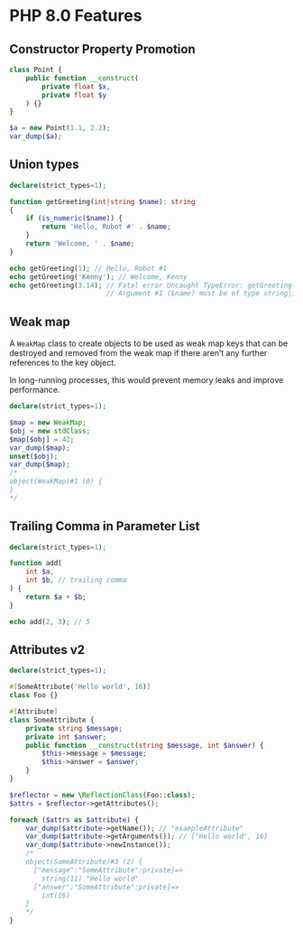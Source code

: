 # PHP 8.0 Features

## Constructor Property Promotion

```php
class Point {
    public function __construct(
        private float $x,
        private float $y
    ) {}
}

$a = new Point(1.1, 2.2);
var_dump($a);
```

## Union types

```php
declare(strict_types=1);

function getGreeting(int|string $name): string
{
    if (is_numeric($name)) {
        return 'Hello, Robot #' . $name;
    }
    return 'Welcome, ' . $name;
}

echo getGreeting(1); // Hello, Robot #1
echo getGreeting('Kenny'); // Welcome, Kenny
echo getGreeting(3.14); // Fatal error Uncaught TypeError: getGreeting(): 
                        // Argument #1 ($name) must be of type string|int, float given
```

## Weak map

A `WeakMap` class to create objects to be used as weak map keys that can be destroyed and removed from the weak map if there aren’t any further references to the key object.

In long-running processes, this would prevent memory leaks and improve performance.

```php
declare(strict_types=1);

$map = new WeakMap;
$obj = new stdClass;
$map[$obj] = 42;
var_dump($map);
unset($obj);
var_dump($map);
/*
object(WeakMap)#1 (0) {
}
*/
```

## Trailing Comma in Parameter List

```php
declare(strict_types=1);

function add(
    int $a,
    int $b, // trailing comma
) {
    return $a + $b;
}

echo add(2, 3); // 5
```

## Attributes v2

```php
declare(strict_types=1);

#[SomeAttribute('Hello world', 16)]
class Foo {}

#[Attribute]
class SomeAttribute {
    private string $message;
    private int $answer;
    public function __construct(string $message, int $answer) {
        $this->message = $message;
        $this->answer = $answer;
    }
}

$reflector = new \ReflectionClass(Foo::class);
$attrs = $reflector->getAttributes();

foreach ($attrs as $attribute) {
    var_dump($attribute->getName()); // "exampleAttribute"
    var_dump($attribute->getArguments()); // ["Hello world", 16]
    var_dump($attribute->newInstance());
    /*
    object(SomeAttribute)#3 (2) {
      ["message":"SomeAttribute":private]=>
        string(11) "Hello world"
      ["answer":"SomeAttribute":private]=>
        int(16)
    }
    */
}
```
